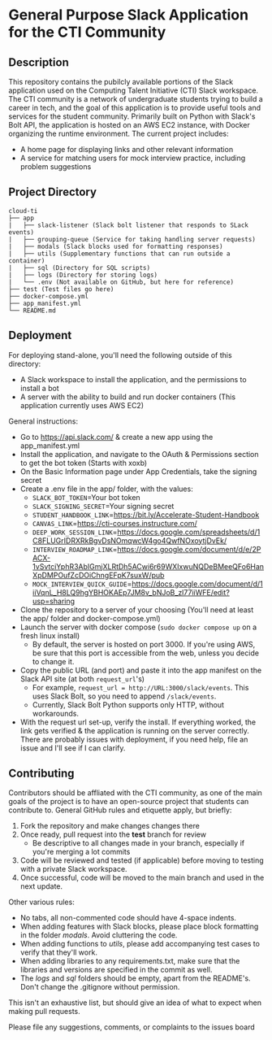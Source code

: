 # General Purpose Slack Application for the CTI Community

## Description
This repository contains the pubilcly available portions of the Slack application used on the Computing Talent Initiative (CTI) Slack workspace. The CTI community is a network of undergraduate students trying to build a career in tech, and the goal of this application is to provide useful tools and services for the student community. Primarily built on Python with Slack's Bolt API, the application is hosted on an AWS EC2 instance, with Docker organizing the runtime environment. The current project includes:
- A home page for displaying links and other relevant information
- A service for matching users for mock interview practice, including problem suggestions

## Project Directory

    cloud-ti
    ├── app
    |   ├── slack-listener (Slack bolt listener that responds to SLack events)
    |   ├── grouping-queue (Service for taking handling server requests)
    |   ├── modals (Slack blocks used for formatting responses)
    |   ├── utils (Supplementary functions that can run outside a container)
    |   ├── sql (Directory for SQL scripts)
    |   ├── logs (Directory for storing logs)
    |   └── .env (Not available on GitHub, but here for reference)
    ├── test (Test files go here)
    ├── docker-compose.yml
    ├── app_manifest.yml
    └── README.md

## Deployment
For deploying stand-alone, you'll need the following outside of this directory:
- A Slack workspace to install the application, and the permissions to install a bot
- A server with the ability to build and run docker containers (This application currently uses AWS EC2)

General instructions:
- Go to https://api.slack.com/ & create a new app using the app_manifest.yml
- Install the application, and navigate to the OAuth & Permissions section to get the bot token (Starts with xoxb)
- On the Basic Information page under App Credentials, take the signing secret
- Create a .env file in the app/ folder, with the values:
  - `SLACK_BOT_TOKEN`=Your bot token
  - `SLACK_SIGNING_SECRET`=Your signing secret
  - `STUDENT_HANDBOOK_LINK`=https://bit.ly/Accelerate-Student-Handbook
  - `CANVAS_LINK`=https://cti-courses.instructure.com/
  - `DEEP_WORK_SESSION_LINK`=https://docs.google.com/spreadsheets/d/1C8FLUGrIDRXRkBgvDsNOmqwcW4go4QwfNOxoytjDvEk/
  - `INTERVIEW_ROADMAP_LINK`=https://docs.google.com/document/d/e/2PACX-1vSvtciYphR3AbIGmjXLRtDh5ACwi6r69WXIxwuNQDeBMeeQFo6HanXpDMPOufZcDOiChngEFpK7suxW/pub
  - `MOCK_INTERVIEW_QUICK_GUIDE`=https://docs.google.com/document/d/1iiVqnL_H8LQ9hgYBHOKAEp7JM8v_bNJoB_zl77iiWFE/edit?usp=sharing
- Clone the repository to a server of your choosing (You'll need at least the app/ folder and docker-compose.yml)
- Launch the server with docker compose (`sudo docker compose up` on a fresh linux install)
  - By default, the server is hosted on port 3000. If you're using AWS, be sure that this port is accessible from the web, unless you decide to change it.
- Copy the public URL (and port) and paste it into the app manifest on the Slack API site (at both `request_url`'s)
  - For example, `request_url = http://URL:3000/slack/events`. This uses Slack Bolt, so you need to append `/slack/events`.
  - Currently, Slack Bolt Python supports only HTTP, without workarounds.
- With the request url set-up, verify the install. If everything worked, the link gets verified & the application is running on the server correctly.
There are probably issues with deployment, if you need help, file an issue and I'll see if I can clarify.

## Contributing
Contributors should be affliated with the CTI community, as one of the main goals of the project is to have an open-source project that students can contribute to. General GitHub rules and etiquette apply, but briefly:
1. Fork the repository and make changes changes there
2. Once ready, pull request into the **test** branch for review
   - Be descriptive to all changes made in your branch, especially if you're merging a lot commits
3. Code will be reviewed and tested (if applicable) before moving to testing with a private Slack workspace.
4. Once successful, code will be moved to the main branch and used in the next update.

Other various rules:
- No tabs, all non-commented code should have 4-space indents.
- When adding features with Slack blocks, please place block formatting in the folder *modals*. Avoid cluttering the code.
- When adding functions to *utils*, please add accompanying test cases to verify that they'll work.
- When adding libraries to any requirements.txt, make sure that the libraries and versions are specified in the commit as well.
- The *logs* and *sql* folders should be empty, apart from the README's. Don't change the .gitignore without permission.

This isn't an exhaustive list, but should give an idea of what to expect when making pull requests. 

Please file any suggestions, comments, or complaints to the issues board